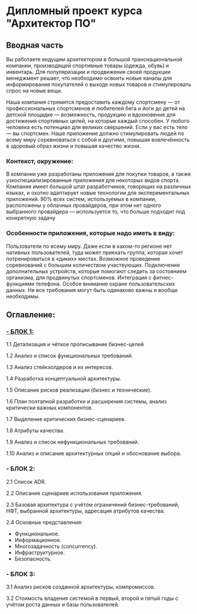 # Дипломный проект курса "Архитектор ПО"

## Вводная часть

Вы работаете ведущим архитектором в большой транснациональной компании, производящей спортивные товары (одежда, обувь) и инвентарь. 
Для популяризации и продвижения своей продукции менеджмент решает, что необходимо освоить новые каналы для информирования покупателей о выходе новых товаров и стимулировать спрос на новые вещи. 

Наша компания стремится предоставить каждому спортсмену — от профессиональных спортсменов и любителей бега и йоги до детей на детской площадке — возможность, 
продукцию и вдохновение для достижения спортивных целей, на которые каждый способен. У любого человека есть потенциал для великих свершений. 
Если у вас есть тело — вы спортсмен. 
Наше приложение должно стимулировать людей по всему миру соревноваться с собой и другими, повышая вовлечённость в здоровый образ жизни и повышая качество жизни. 

### Контекст, окружение:

В компании уже разработаны приложения для покупки товаров, а также узкоспециализированные приложения для некоторых видов спорта. Компания имеет большой штат разработчиков, говорящих на различных языках, и охотно адаптирует новые технологии для экспериментальных приложений. 90% всех систем, используемых в компании, расположены у облачных провайдеров, при этом нет одного выбранного провайдера — используется то, что больше подходит под конкретную задачу

### Особенности приложения, которые надо иметь в виду: 
Пользователи по всему миру. Даже если в каком-то регионе нет нативных пользователей, туда может приехать группа, которая хочет потренироваться в «диких» местах. 
Возможное проведение соревнований с большим количеством участвующих.
Подключение дополнительных устройств, которые помогают следить за состоянием организма, для продвинутых спортсменов. 
Интеграция с фитнес-функциями телефона. 
Особое внимание охране пользовательских данных.
Не все требования могут быть одинаково важны и вообще необходимы.

## Оглавление:

### [- БЛОК 1:](https://github.com/butorovnv/Software-Architecture-Diploma/blob/main/task1-10.md)


1.1 Детализация и чёткое прописывание бизнес-целей

1.2 Анализ и список функциональных требований.

1.3 Анализ стейкхолдеров и их интересов.

1.4 Разработка концептуальной архитектуры.

1.5 Описание рисков реализации (бизнес и технические).

1.6 План поэтапной разработки и расширения системы, анализ критически важных компонентов. 

1.7 Выделение критических бизнес-сценариев.

1.8 Атрибуты качества.

1.9 Анализ и список нефункциональных требований.

1.10 Анализ и описание архитектурных опций и обоснование выбора. 



### - БЛОК 2:

2.1 Список ADR.

2.2 Описание сценариев использования приложения. 

2.3 Базовая архитектура с учётом ограничений бизнес-требований, НФТ, выбранной архитектуры, адресация атрибутов качества.

2.4 Основные представления:

- Функциональное. 
- Информационное.
- Многозадачность (concurrency).
- Инфраструктурное.
- Безопасность.

  
### - БЛОК 3:
3.1 Анализ рисков созданной архитектуры, компромиссов.

3.2 Стоимость владения системой в первый, второй и пятый годы с учётом роста данных и базы пользователей. 





